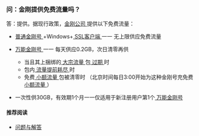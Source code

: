 ### 问：金刚提供免费流量吗？
答：提供。据现行政策，[金刚公司 ](https://a2zitpro.github.io/web/金刚公司)提供以下免费流量：<br>

- [ 普通金刚号 ](https://a2zitpro.github.io/web/获取c9开头金刚号)+Windows+[ SSL客户端 ](https://a2zitpro.github.io/web/获取SSL型客户端) 一一 无上限供应免费流量

- [ 万能金刚号 ](https://a2zitpro.github.io/web/万能金刚号) 一一 每天供应0.2GB，次日清零再供
  - 当且其上捆绑的[ 大宗流量 ](https://a2zitpro.github.io/web/大宗流量)包[ 过期 ](https://a2zitpro.github.io/web/流量过期)时
  - 包内[ 流量提前耗尽 ](https://a2zitpro.github.io/web/流量提前耗尽)时
  - 免费[ 小额流量 ](https://a2zitpro.github.io/web/小额流量)包被清零时
（北京时间每日3:00开始为这种金刚号充免费[ 小额流量 ](https://a2zitpro.github.io/web/小额流量)）


- 一次性供30GB，有效期1个月一一仅适用于新注册用户第1个[ 万能金刚号 ](https://a2zitpro.github.io/web/万能金刚号)

#### 推荐阅读
- [问题与解答](https://a2zitpro.github.io/web/列表-问题与解答)

